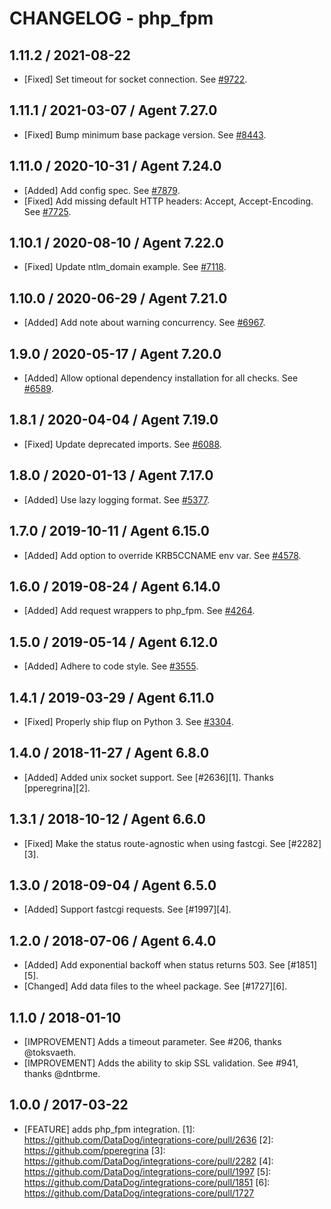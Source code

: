 # CHANGELOG - php_fpm

## 1.11.2 / 2021-08-22

* [Fixed] Set timeout for socket connection. See [#9722](https://github.com/DataDog/integrations-core/pull/9722).

## 1.11.1 / 2021-03-07 / Agent 7.27.0

* [Fixed] Bump minimum base package version. See [#8443](https://github.com/DataDog/integrations-core/pull/8443).

## 1.11.0 / 2020-10-31 / Agent 7.24.0

* [Added] Add config spec. See [#7879](https://github.com/DataDog/integrations-core/pull/7879).
* [Fixed] Add missing default HTTP headers: Accept, Accept-Encoding. See [#7725](https://github.com/DataDog/integrations-core/pull/7725).

## 1.10.1 / 2020-08-10 / Agent 7.22.0

* [Fixed] Update ntlm_domain example. See [#7118](https://github.com/DataDog/integrations-core/pull/7118).

## 1.10.0 / 2020-06-29 / Agent 7.21.0

* [Added] Add note about warning concurrency. See [#6967](https://github.com/DataDog/integrations-core/pull/6967).

## 1.9.0 / 2020-05-17 / Agent 7.20.0

* [Added] Allow optional dependency installation for all checks. See [#6589](https://github.com/DataDog/integrations-core/pull/6589).

## 1.8.1 / 2020-04-04 / Agent 7.19.0

* [Fixed] Update deprecated imports. See [#6088](https://github.com/DataDog/integrations-core/pull/6088).

## 1.8.0 / 2020-01-13 / Agent 7.17.0

* [Added] Use lazy logging format. See [#5377](https://github.com/DataDog/integrations-core/pull/5377).

## 1.7.0 / 2019-10-11 / Agent 6.15.0

* [Added] Add option to override KRB5CCNAME env var. See [#4578](https://github.com/DataDog/integrations-core/pull/4578).

## 1.6.0 / 2019-08-24 / Agent 6.14.0

* [Added] Add request wrappers to php_fpm. See [#4264](https://github.com/DataDog/integrations-core/pull/4264).

## 1.5.0 / 2019-05-14 / Agent 6.12.0

* [Added] Adhere to code style. See [#3555](https://github.com/DataDog/integrations-core/pull/3555).

## 1.4.1 / 2019-03-29 / Agent 6.11.0

* [Fixed] Properly ship flup on Python 3. See [#3304](https://github.com/DataDog/integrations-core/pull/3304).

## 1.4.0 / 2018-11-27 / Agent 6.8.0

* [Added] Added unix socket support. See [#2636][1]. Thanks [pperegrina][2].

## 1.3.1 / 2018-10-12 / Agent 6.6.0

* [Fixed] Make the status route-agnostic when using fastcgi. See [#2282][3].

## 1.3.0 / 2018-09-04 / Agent 6.5.0

* [Added] Support fastcgi requests. See [#1997][4].

## 1.2.0 / 2018-07-06 / Agent 6.4.0

* [Added] Add exponential backoff when status returns 503. See [#1851][5].
* [Changed] Add data files to the wheel package. See [#1727][6].

## 1.1.0 / 2018-01-10

* [IMPROVEMENT] Adds a timeout parameter. See #206, thanks @toksvaeth.
* [IMPROVEMENT] Adds the ability to skip SSL validation. See #941, thanks @dntbrme.

## 1.0.0 / 2017-03-22

* [FEATURE] adds php_fpm integration.
[1]: https://github.com/DataDog/integrations-core/pull/2636
[2]: https://github.com/pperegrina
[3]: https://github.com/DataDog/integrations-core/pull/2282
[4]: https://github.com/DataDog/integrations-core/pull/1997
[5]: https://github.com/DataDog/integrations-core/pull/1851
[6]: https://github.com/DataDog/integrations-core/pull/1727
